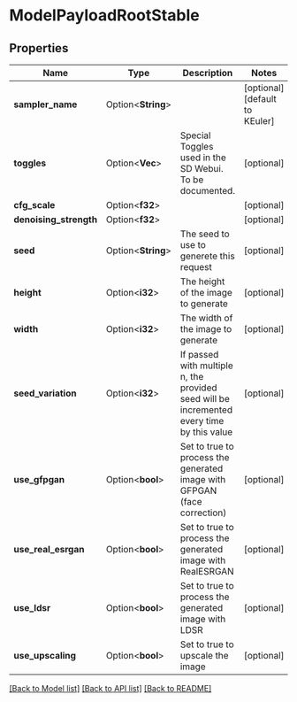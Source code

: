 # ModelPayloadRootStable

## Properties

Name | Type | Description | Notes
------------ | ------------- | ------------- | -------------
**sampler_name** | Option<**String**> |  | [optional][default to KEuler]
**toggles** | Option<**Vec<i32>**> | Special Toggles used in the SD Webui. To be documented. | [optional]
**cfg_scale** | Option<**f32**> |  | [optional]
**denoising_strength** | Option<**f32**> |  | [optional]
**seed** | Option<**String**> | The seed to use to generete this request | [optional]
**height** | Option<**i32**> | The height of the image to generate | [optional]
**width** | Option<**i32**> | The width of the image to generate | [optional]
**seed_variation** | Option<**i32**> | If passed with multiple n, the provided seed will be incremented every time by this value | [optional]
**use_gfpgan** | Option<**bool**> | Set to true to process the generated image with GFPGAN (face correction) | [optional]
**use_real_esrgan** | Option<**bool**> | Set to true to process the generated image with RealESRGAN | [optional]
**use_ldsr** | Option<**bool**> | Set to true to process the generated image with LDSR | [optional]
**use_upscaling** | Option<**bool**> | Set to true to upscale the image | [optional]

[[Back to Model list]](../README.md#documentation-for-models) [[Back to API list]](../README.md#documentation-for-api-endpoints) [[Back to README]](../README.md)


